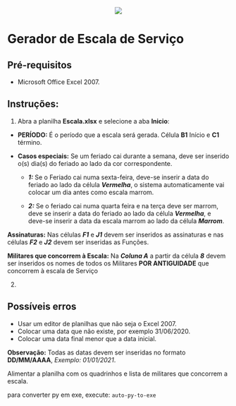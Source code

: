 <p align="center"><img src="https://github.com/coelhocta/Escala/blob/master/img/soldado.ico"></p>

# Gerador de Escala de Serviço

## Pré-requisitos

* Microsoft Office Excel 2007.

## Instruções:

1. Abra a planilha **Escala.xlsx** e selecione a aba **Inicio**:

* **PERÍODO:** É o período que a escala será gerada. Célula **B1** Início e **C1** término.

* **Casos especiais:** Se um feriado cai durante a semana, deve ser inserido o(s) dia(s) do feriado ao lado da cor correspondente.

  - ***1:*** Se o Feriado cai numa sexta-feira, deve-se inserir a data do feriado ao lado da célula ***Vermelha***, o sistema automaticamente vai colocar um dia antes como escala marrom.

  - ***2:*** Se o feriado cai numa quarta feira e na terça deve ser marrom, deve se inserir a data do feriado ao lado da célula ***Vermelha***, e deve-se inserir a data da escala marrom ao lado da célula ***Marrom***.

**Assinaturas:** Nas células ***F1*** e ***J1*** devem ser inseridos as assinaturas e nas células ***F2*** e ***J2*** devem ser inseridas as Funções.

**Militares que concorrem à Escala:** Na ***Coluna A*** a partir da célula ***8*** devem ser inseridos os nomes de todos os Militares **POR ANTIGUIDADE** que concorrem à escala de Serviço

2. 

## Possíveis erros

* Usar um editor de planilhas que não seja o Excel 2007.
* Colocar uma data que não existe, por exemplo 31/06/2020.
* Colocar uma data final menor que a data inicial.

**Observação:** Todas as datas devem ser inseridas no formato **DD/MM/AAAA**, *Exemplo: 01/01/2021*.

Alimentar a planilha com os quadrinhos e lista de militares que concorrem a escala.

para converter py em exe, execute: `auto-py-to-exe`

